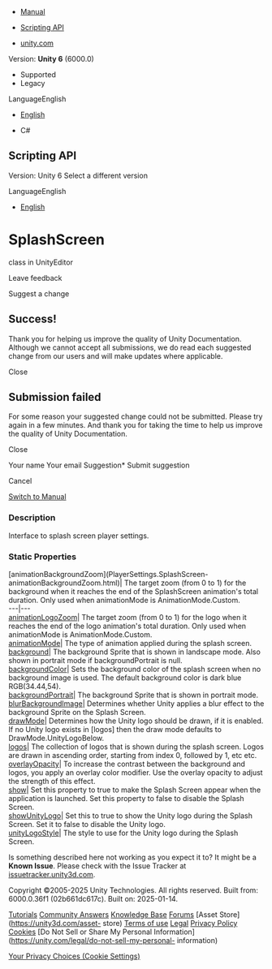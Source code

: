 [ ]()

  * [Manual](../Manual/index.html)
  * [Scripting API](../ScriptReference/index.html)

  * [unity.com](https://unity.com/)

Version: **Unity 6** (6000.0)

  * Supported
  * Legacy

LanguageEnglish

  * [English]()

  * C#

[ ](https://docs.unity3d.com)

## Scripting API

Version: Unity 6 Select a different version

LanguageEnglish

  * [English]()

# SplashScreen

class in UnityEditor

Leave feedback

Suggest a change

## Success!

Thank you for helping us improve the quality of Unity Documentation. Although
we cannot accept all submissions, we do read each suggested change from our
users and will make updates where applicable.

Close

## Submission failed

For some reason your suggested change could not be submitted. Please <a>try
again</a> in a few minutes. And thank you for taking the time to help us
improve the quality of Unity Documentation.

Close

Your name Your email Suggestion* Submit suggestion

Cancel

[Switch to Manual](../Manual/class-PlayerSettings.html "Go to PlayerSettings
Component in the Manual")

### Description

Interface to splash screen player settings.

### Static Properties

[animationBackgroundZoom](PlayerSettings.SplashScreen-
animationBackgroundZoom.html)| The target zoom (from 0 to 1) for the
background when it reaches the end of the SplashScreen animation's total
duration. Only used when animationMode is AnimationMode.Custom.  
---|---  
[animationLogoZoom](PlayerSettings.SplashScreen-animationLogoZoom.html)| The
target zoom (from 0 to 1) for the logo when it reaches the end of the logo
animation's total duration. Only used when animationMode is
AnimationMode.Custom.  
[animationMode](PlayerSettings.SplashScreen-animationMode.html)| The type of
animation applied during the splash screen.  
[background](PlayerSettings.SplashScreen-background.html)| The background
Sprite that is shown in landscape mode. Also shown in portrait mode if
backgroundPortrait is null.  
[backgroundColor](PlayerSettings.SplashScreen-backgroundColor.html)| Sets the
background color of the splash screen when no background image is used. The
default background color is dark blue RGB(34.44,54).  
[backgroundPortrait](PlayerSettings.SplashScreen-backgroundPortrait.html)| The
background Sprite that is shown in portrait mode.  
[blurBackgroundImage](PlayerSettings.SplashScreen-blurBackgroundImage.html)|
Determines whether Unity applies a blur effect to the background Sprite on the
Splash Screen.  
[drawMode](PlayerSettings.SplashScreen-drawMode.html)| Determines how the
Unity logo should be drawn, if it is enabled. If no Unity logo exists in
[logos] then the draw mode defaults to DrawMode.UnityLogoBelow.  
[logos](PlayerSettings.SplashScreen-logos.html)| The collection of logos that
is shown during the splash screen. Logos are drawn in ascending order,
starting from index 0, followed by 1, etc etc.  
[overlayOpacity](PlayerSettings.SplashScreen-overlayOpacity.html)| To increase
the contrast between the background and logos, you apply an overlay color
modifier. Use the overlay opacity to adjust the strength of this effect.  
[show](PlayerSettings.SplashScreen-show.html)| Set this property to true to
make the Splash Screen appear when the application is launched. Set this
property to false to disable the Splash Screen.  
[showUnityLogo](PlayerSettings.SplashScreen-showUnityLogo.html)| Set this to
true to show the Unity logo during the Splash Screen. Set it to false to
disable the Unity logo.  
[unityLogoStyle](PlayerSettings.SplashScreen-unityLogoStyle.html)| The style
to use for the Unity logo during the Splash Screen.  
  
Is something described here not working as you expect it to? It might be a
**Known Issue**. Please check with the Issue Tracker at
[issuetracker.unity3d.com](https://issuetracker.unity3d.com).

Copyright ©2005-2025 Unity Technologies. All rights reserved. Built from:
6000.0.36f1 (02b661dc617c). Built on: 2025-01-14.

[Tutorials](https://unity3d.com/learn) [Community
Answers](https://answers.unity3d.com) [Knowledge
Base](https://support.unity3d.com/hc/en-us)
[Forums](https://forum.unity3d.com) [Asset Store](https://unity3d.com/asset-
store) [Terms of use](https://docs.unity3d.com/Manual/TermsOfUse.html)
[Legal](https://unity.com/legal) [Privacy
Policy](https://unity.com/legal/privacy-policy)
[Cookies](https://unity.com/legal/cookie-policy) [Do Not Sell or Share My
Personal Information](https://unity.com/legal/do-not-sell-my-personal-
information)

[Your Privacy Choices (Cookie Settings)](javascript:void\(0\);)

